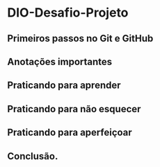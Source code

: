 # DIO-Desafio-Projeto
## Primeiros passos no Git e GitHub
## Anotações importantes
## Praticando para aprender
## Praticando para não esquecer
## Praticando para aperfeiçoar 
## Conclusão.




